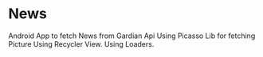 # News
Android App to fetch News from Gardian Api
Using Picasso Lib for fetching Picture
Using Recycler View.
Using Loaders.
